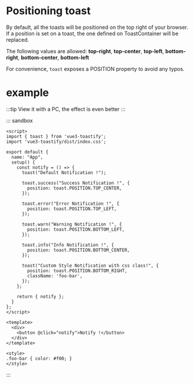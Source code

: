 # Positioning toast

By default, all the toasts will be positioned on the top right of your browser. If a position is set on a toast, the one defined on ToastContainer will be replaced.

The following values are allowed: **top-right**, **top-center**, **top-left**, **bottom-right**, **bottom-center**, **bottom-left**

For convenience, `toast` exposes a POSITION property to avoid any typos.

# example

:::tip
View it with a PC, the effect is even better
:::

::: sandbox
```vue App.vue
<script>
import { toast } from 'vue3-toastify';
import 'vue3-toastify/dist/index.css';

export default {
  name: "App",
  setup() {
    const notify = () => {
      toast("Default Notification !");

      toast.success("Success Notification !", {
        position: toast.POSITION.TOP_CENTER,
      });

      toast.error("Error Notification !", {
        position: toast.POSITION.TOP_LEFT,
      });

      toast.warn("Warning Notification !", {
        position: toast.POSITION.BOTTOM_LEFT,
      });

      toast.info("Info Notification !", {
        position: toast.POSITION.BOTTOM_CENTER,
      });

      toast("Custom Style Notification with css class!", {
        position: toast.POSITION.BOTTOM_RIGHT,
        className: 'foo-bar',
      });
    };

    return { notify };
  }
};
</script>

<template>
  <div>
    <button @click="notify">Notify !</button>
  </div>
</template>

<style>
.foo-bar { color: #f00; }
</style>
```
:::
